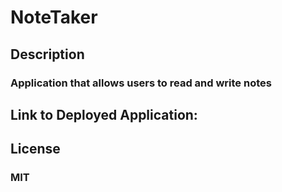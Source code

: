 # NoteTaker

## Description
### Application that allows users to read and write notes
## Link to Deployed Application:

## License
### MIT
